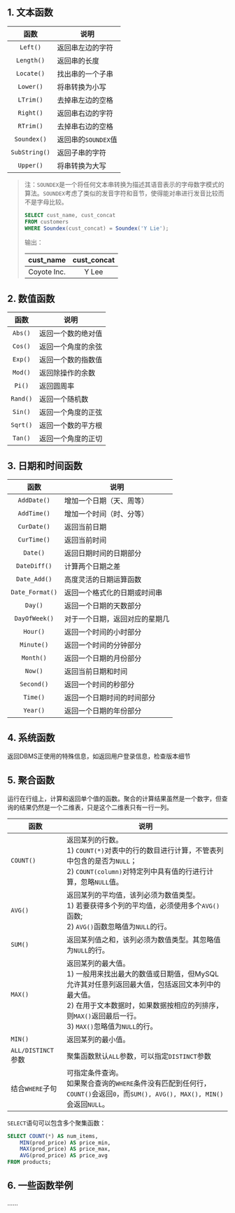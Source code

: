 ## 1. 文本函数

|     函数      | 说明                |
| :-----------: | ------------------- |
|   `Left()`    | 返回串左边的字符    |
|  `Length()`   | 返回串的长度        |
|  `Locate()`   | 找出串的一个子串    |
|   `Lower()`   | 将串转换为小写      |
|   `LTrim()`   | 去掉串左边的空格    |
|   `Right()`   | 返回串右边的字符    |
|   `RTrim()`   | 去掉串右边的空格    |
|  `Soundex()`  | 返回串的`SOUNDEX`值 |
| `SubString()` | 返回子串的字符      |
|   `Upper()`   | 将串转换为大写      |

> 注：`SOUNDEX`是一个将任何文本串转换为描述其语音表示的字母数字模式的算法。`SOUNDEX`考虑了类似的发音字符和音节，使得能对串进行发音比较而不是字母比较。
>
> ```sql
> SELECT cust_name, cust_concat
> FROM customers
> WHERE Soundex(cust_concat) = Soundex('Y Lie');
> ```
>
> 输出：
>
> |  cust_name  | cust_concat |
> | :---------: | :---------: |
> | Coyote Inc. |    Y Lee    |

## 2. 数值函数

|   函数   | 说明               |
| :------: | ------------------ |
| `Abs()`  | 返回一个数的绝对值 |
| `Cos()`  | 返回一个角度的余弦 |
| `Exp()`  | 返回一个数的指数值 |
| `Mod()`  | 返回除操作的余数   |
|  `Pi()`  | 返回圆周率         |
| `Rand()` | 返回一个随机数     |
| `Sin()`  | 返回一个角度的正弦 |
| `Sqrt()` | 返回一个数的平方根 |
| `Tan()`  | 返回一个角度的正切 |

## 3. 日期和时间函数

|      函数       | 说明                           |
| :-------------: | ------------------------------ |
|   `AddDate()`   | 增加一个日期（天、周等）       |
|   `AddTime()`   | 增加一个时间（时、分等）       |
|   `CurDate()`   | 返回当前日期                   |
|   `CurTime()`   | 返回当前时间                   |
|    `Date()`     | 返回日期时间的日期部分         |
|  `DateDiff()`   | 计算两个日期之差               |
|  `Date_Add()`   | 高度灵活的日期运算函数         |
| `Date_Format()` | 返回一个格式化的日期或时间串   |
|     `Day()`     | 返回一个日期的天数部分         |
|  `DayOfWeek()`  | 对于一个日期，返回对应的星期几 |
|    `Hour()`     | 返回一个时间的小时部分         |
|   `Minute()`    | 返回一个时间的分钟部分         |
|    `Month()`    | 返回一个日期的月份部分         |
|     `Now()`     | 返回当前日期和时间             |
|   `Second()`    | 返回一个时间的秒部分           |
|    `Time()`     | 返回一个日期时间的时间部分     |
|    `Year()`     | 返回一个日期的年份部分         |

## 4. 系统函数

返回DBMS正使用的特殊信息，如返回用户登录信息，检查版本细节

## 5. 聚合函数

运行在行组上，计算和返回单个值的函数。聚合的计算结果虽然是一个数字，但查询的结果仍然是一个二维表，只是这个二维表只有一行一列。

| 函数                | 说明                                                         |
| ------------------- | ------------------------------------------------------------ |
| `COUNT()`           | 返回某列的行数。<br />1) `COUNT(*)`对表中的行的数目进行计算，不管表列中包含的是否为`NULL`；<br/>2) `COUNT(column)`对特定列中具有值的行进行计算，忽略`NULL`值。 |
| `AVG()`             | 返回某列的平均值，该列必须为数值类型。<br />1) 若要获得多个列的平均值，必须使用多个`AVG()`函数;<br />2) `AVG()`函数忽略值为`NULL`的行。 |
| `SUM()`             | 返回某列值之和，该列必须为数值类型。其忽略值为`NULL`的行。   |
| `MAX()`             | 返回某列的最大值。<br />1) 一般用来找出最大的数值或日期值，但MySQL允许其对任意列返回最大值，包括返回文本列中的最大值。<br/>2) 在用于文本数据时，如果数据按相应的列排序，则`MAX()`返回最后一行。<br/>3) `MAX()`忽略值为`NULL`的行。 |
| `MIN()`             | 返回某列的最小值。                                           |
| `ALL/DISTINCT` 参数 | 聚集函数默认`ALL`参数，可以指定`DISTINCT`参数                |
| 结合`WHERE`子句     | 可指定条件查询。<br />如果聚合查询的`WHERE`条件没有匹配到任何行，`COUNT()`会返回`0`，而`SUM(), AVG(), MAX(), MIN()`会返回`NULL`。 |

`SELECT`语句可以包含多个聚集函数：

```sql
SELECT COUNT(*) AS num_items,
	MIN(prod_price) AS price_min,
	MAX(prod_price) AS price_max,
	AVG(prod_price) AS price_avg
FROM products;
```

## 6. 一些函数举例

......